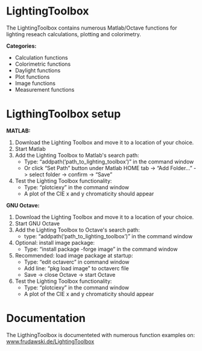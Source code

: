 # LightingToolbox
The LightingToolbox contains numerous Matlab/Octave functions for lighting reseach calculations, plotting and colorimetry.

**Categories:**
- Calculation functions
- Colorimetric functions
- Daylight functions
- Plot functions
- Image functions
- Measurement functions

# LigthingToolbox setup
**MATLAB:**
1. Download the Lighting Toolbox and move it to a location of your choice.
2. Start Matlab
3. Add the Lighting Toolbox to Matlab's search path:
  	- Type: “addpath(‘path_to_lighting_toolbox’)” in the command window
    - Or click “Set Path” button under Matlab HOME tab -> “Add Folder…” -> select folder -> confirm -> “Save”
4. Test the Lighting Toolbox functionality:
    - Type: “plotciexy” in the command window
    - A plot of the CIE x and y chromaticity should appear

**GNU Octave:**
1. Download the Lighting Toolbox and move it to a location of your choice.
2. Start GNU Octave
3. Add the Lighting Toolbox to Octave's search path:
    - type: “addpath(‘path_to_lighting_toolbox’)” in the command window
4. Optional: install image package:
    - Type: “install package -forge image” in the command window
5. Recommended: load image package at startup:
    - Type: “edit octaverc” in command window
    - Add line: “pkg load image” to octaverc file
    - Save -> close Octave -> start Octave
6. Test the Lighting Toolbox functionality:
    - Type: “plotciexy” in the command window
    - A plot of the CIE x and y chromaticity should appear

# Documentation
The LigthingToolbox is documenteted with numerous function examples on: www.frudawski.de/LightingToolbox
